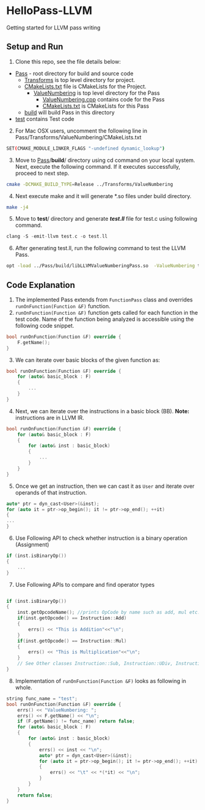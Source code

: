 # HelloPass-LLVM
Getting started for LLVM pass writing

## Setup and Run
1. Clone this repo, see the file details below:
- [Pass](https://github.com/ufarooq/HelloPass-LLVM/tree/master/Pass "Pass") - root directory for build and source code
   - [Transforms](https://github.com/ufarooq/HelloPass-LLVM/tree/master/Pass/Transforms "Transforms") is top level directory for project.
   - [CMakeLists.txt](https://github.com/ufarooq/HelloPass-LLVM/blob/master/Pass/Transforms/CMakeLists.txt "CMakeLists.txt")  file is CMakeLists for the Project.
     - [ValueNumbering](https://github.com/ufarooq/HelloPass-LLVM/tree/master/Pass/Transforms/ValueNumbering "ValueNumbering") is top level directory for the Pass
	     - [ValueNumbering.cpp](https://github.com/ufarooq/HelloPass-LLVM/blob/master/Pass/Transforms/ValueNumbering/ValueNumbering.cpp "ValueNumbering.cpp") contains code for the Pass
	     - [CMakeLists.txt](https://github.com/ufarooq/HelloPass-LLVM/blob/master/Pass/Transforms/ValueNumbering/CMakeLists.txt "CMakeLists.txt") is CMakeLists for this Pass
   - [build](https://github.com/ufarooq/HelloPass-LLVM/tree/master/Pass/build "build") will build Pass in this directory
- [test](https://github.com/ufarooq/HelloPass-LLVM/tree/master/test "test") contains Test code
2. For Mac OSX users, uncomment the following line in Pass/Transforms/ValueNumbering/CMakeLists.txt
```bash
SET(CMAKE_MODULE_LINKER_FLAGS "-undefined dynamic_lookup")
```
3. Move to [Pass](https://github.com/ufarooq/HelloPass-LLVM/tree/master/Pass)/**build**/ directory using cd command on your local system. Next, execute the following command. If it executes successfully, proceed to next step.
```bash
cmake -DCMAKE_BUILD_TYPE=Release ../Transforms/ValueNumbering
```
4. Next execute make and it will generate *.so files under build directory. 
```bash
make -j4
```
5. Move to **test**/ directory and generate ***test.ll*** file for test.c using following command. 
```c++
clang -S -emit-llvm test.c -o test.ll
```
6. After generating test.ll, run the following command to test the LLVM Pass. 
```bash
opt -load ../Pass/build/libLLVMValueNumberingPass.so  -ValueNumbering test.ll
```
## Code Explanation 
1. The implemented Pass extends from ``FunctionPass`` class and overrides ``runOnFunction(Function &F)`` function.
2. ``runOnFunction(Function &F)`` function gets called for each function in the test code. Name of the function being analyzed is accessible using the following code snippet. 
```c++
bool runOnFunction(Function &F) override {
	F.getName();
}
```
3. We can iterate over basic blocks of the given function as:
```c++
bool runOnFunction(Function &F) override {
	for (auto& basic_block : F)
	{
		...
	}
}
```
4. Next, we can iterate over the instructions in a basic block (BB). **Note:** instructions are in LLVM IR.
```c++
bool runOnFunction(Function &F) override {
	for (auto& basic_block : F)
	{
		for (auto& inst : basic_block)
		{
			...
		}
	}
}
```
5. Once we get an instruction, then we can cast it as ``User`` and iterate over operands of that instruction. 
```c++
auto* ptr = dyn_cast<User>(&inst);
for (auto it = ptr->op_begin(); it != ptr->op_end(); ++it) 
{
...
}
```
6. Use Following API to check whether instruction is a binary operation (Assignment)
```c++
if (inst.isBinaryOp())
{
	...
}
```
7. Use Following APIs to compare and find operator types
```c++

if (inst.isBinaryOp())
{
	inst.getOpcodeName(); //prints OpCode by name such as add, mul etc.
	if(inst.getOpcode() == Instruction::Add)
	{
		errs() << "This is Addition"<<"\n";
	}
	if(inst.getOpcode() == Instruction::Mul)
	{
		errs() << "This is Multiplication"<<"\n";
	}
    // See Other classes Instruction::Sub, Instruction::UDiv, Instruction::SDiv
}
```
8. Implementation of ``runOnFunction(Function &F)`` looks as following in whole.  
```c++
string func_name = "test";
bool runOnFunction(Function &F) override {
	errs() << "ValueNumbering: ";
	errs() << F.getName() << "\n";
	if (F.getName() != func_name) return false;
	for (auto& basic_block : F)
	{
		for (auto& inst : basic_block)
		{
			errs() << inst << "\n";
			auto* ptr = dyn_cast<User>(&inst);
			for (auto it = ptr->op_begin(); it != ptr->op_end(); ++it) 
			{
				errs() << "\t" << *(*it) << "\n";
			}
		}
	}
	return false;
}
```
